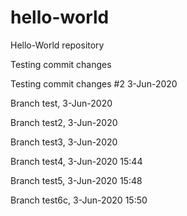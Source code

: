 # hello-world
Hello-World repository

Testing commit changes

Testing commit changes #2 3-Jun-2020

Branch test, 3-Jun-2020

Branch test2, 3-Jun-2020

Branch test3, 3-Jun-2020

Branch test4, 3-Jun-2020 15:44

Branch test5, 3-Jun-2020 15:48

Branch test6c, 3-Jun-2020 15:50
